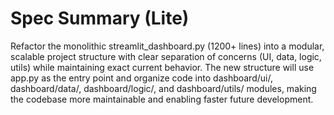 # Spec Summary (Lite)

Refactor the monolithic streamlit_dashboard.py (1200+ lines) into a modular, scalable project structure with clear separation of concerns (UI, data, logic, utils) while maintaining exact current behavior. The new structure will use app.py as the entry point and organize code into dashboard/ui/, dashboard/data/, dashboard/logic/, and dashboard/utils/ modules, making the codebase more maintainable and enabling faster future development.

